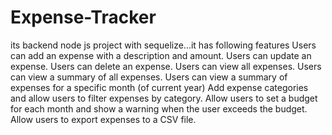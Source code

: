 # Expense-Tracker
 its backend node js project with sequelize...it has following features Users can add an expense with a description and amount. Users can update an expense. Users can delete an expense. Users can view all expenses. Users can view a summary of all expenses. Users can view a summary of expenses for a specific month (of current year) Add expense categories and allow users to filter expenses by category. Allow users to set a budget for each month and show a warning when the user exceeds the budget. Allow users to export expenses to a CSV file.
